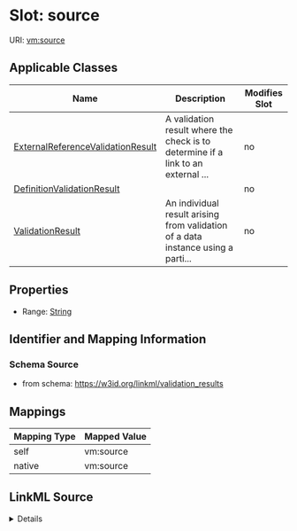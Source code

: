 

# Slot: source



URI: [vm:source](https://w3id.org/linkml/validation-model/source)



<!-- no inheritance hierarchy -->





## Applicable Classes

| Name | Description | Modifies Slot |
| --- | --- | --- |
| [ExternalReferenceValidationResult](ExternalReferenceValidationResult.md) | A validation result where the check is to determine if a link to an external ... |  no  |
| [DefinitionValidationResult](DefinitionValidationResult.md) |  |  no  |
| [ValidationResult](ValidationResult.md) | An individual result arising from validation of a data instance using a parti... |  no  |







## Properties

* Range: [String](String.md)





## Identifier and Mapping Information







### Schema Source


* from schema: https://w3id.org/linkml/validation_results




## Mappings

| Mapping Type | Mapped Value |
| ---  | ---  |
| self | vm:source |
| native | vm:source |




## LinkML Source

<details>
```yaml
name: source
from_schema: https://w3id.org/linkml/validation_results
rank: 1000
alias: source
domain_of:
- ValidationResult
range: string

```
</details>